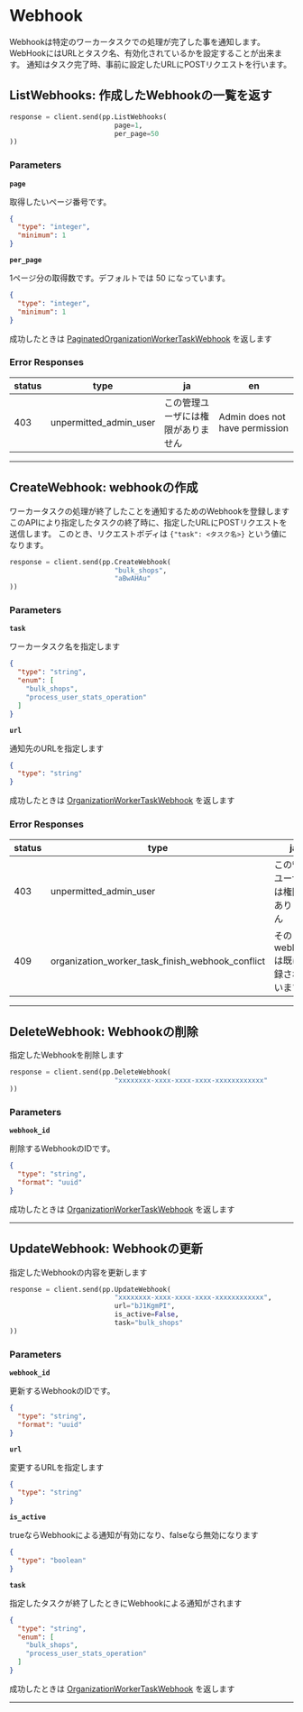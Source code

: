 # Webhook
Webhookは特定のワーカータスクでの処理が完了した事を通知します。
WebHookにはURLとタスク名、有効化されているかを設定することが出来ます。
通知はタスク完了時、事前に設定したURLにPOSTリクエストを行います。


<a name="list-webhooks"></a>
## ListWebhooks: 作成したWebhookの一覧を返す

```PYTHON
response = client.send(pp.ListWebhooks(
                          page=1,                                               # ページ番号
                          per_page=50                                           # 1ページ分の取得数
))
```



### Parameters
**`page`** 
  

取得したいページ番号です。

```json
{
  "type": "integer",
  "minimum": 1
}
```

**`per_page`** 
  

1ページ分の取得数です。デフォルトでは 50 になっています。

```json
{
  "type": "integer",
  "minimum": 1
}
```



成功したときは
[PaginatedOrganizationWorkerTaskWebhook](./responses.md#paginated-organization-worker-task-webhook)
を返します

### Error Responses
|status|type|ja|en|
|---|---|---|---|
|403|unpermitted_admin_user|この管理ユーザには権限がありません|Admin does not have permission|



---


<a name="create-webhook"></a>
## CreateWebhook: webhookの作成
ワーカータスクの処理が終了したことを通知するためのWebhookを登録します
このAPIにより指定したタスクの終了時に、指定したURLにPOSTリクエストを送信します。
このとき、リクエストボディは `{"task": <タスク名>}` という値になります。

```PYTHON
response = client.send(pp.CreateWebhook(
                          "bulk_shops",                                         # task: タスク名
                          "aBwAHAu"                                             # url: URL
))
```



### Parameters
**`task`** 
  

ワーカータスク名を指定します

```json
{
  "type": "string",
  "enum": [
    "bulk_shops",
    "process_user_stats_operation"
  ]
}
```

**`url`** 
  

通知先のURLを指定します

```json
{
  "type": "string"
}
```



成功したときは
[OrganizationWorkerTaskWebhook](./responses.md#organization-worker-task-webhook)
を返します

### Error Responses
|status|type|ja|en|
|---|---|---|---|
|403|unpermitted_admin_user|この管理ユーザには権限がありません|Admin does not have permission|
|409|organization_worker_task_finish_webhook_conflict|そのwebhookは既に登録されています|The webhook is already registered|



---


<a name="delete-webhook"></a>
## DeleteWebhook: Webhookの削除
指定したWebhookを削除します

```PYTHON
response = client.send(pp.DeleteWebhook(
                          "xxxxxxxx-xxxx-xxxx-xxxx-xxxxxxxxxxxx"                # webhook_id: Webhook ID
))
```



### Parameters
**`webhook_id`** 
  

削除するWebhookのIDです。

```json
{
  "type": "string",
  "format": "uuid"
}
```



成功したときは
[OrganizationWorkerTaskWebhook](./responses.md#organization-worker-task-webhook)
を返します



---


<a name="update-webhook"></a>
## UpdateWebhook: Webhookの更新
指定したWebhookの内容を更新します

```PYTHON
response = client.send(pp.UpdateWebhook(
                          "xxxxxxxx-xxxx-xxxx-xxxx-xxxxxxxxxxxx",               # webhook_id: Webhook ID
                          url="bJ1KgmPI",                                       # URL
                          is_active=False,                                      # 有効/無効
                          task="bulk_shops"                                     # タスク名
))
```



### Parameters
**`webhook_id`** 
  

更新するWebhookのIDです。

```json
{
  "type": "string",
  "format": "uuid"
}
```

**`url`** 
  

変更するURLを指定します

```json
{
  "type": "string"
}
```

**`is_active`** 
  

trueならWebhookによる通知が有効になり、falseなら無効になります

```json
{
  "type": "boolean"
}
```

**`task`** 
  

指定したタスクが終了したときにWebhookによる通知がされます

```json
{
  "type": "string",
  "enum": [
    "bulk_shops",
    "process_user_stats_operation"
  ]
}
```



成功したときは
[OrganizationWorkerTaskWebhook](./responses.md#organization-worker-task-webhook)
を返します



---



